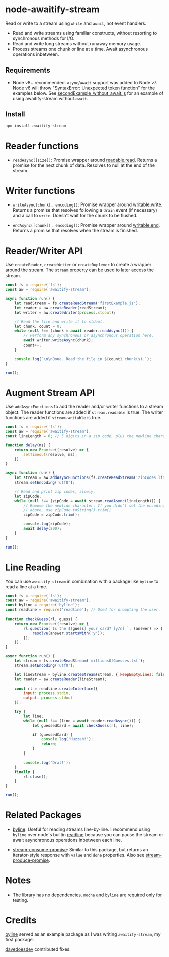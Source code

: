 # node-awaitify-stream
Read or write to a stream using `while` and `await`, not event handlers.

- Read and write streams using familiar constructs, without resorting to synchronous methods for I/O.
- Read and write long streams without runaway memory usage.
- Process streams one chunk or line at a time. Await asynchronous operations inbetween.

## Requirements

- Node v8+ recommended. `async`/`await` support was added to Node v7. Node v6 will throw "SyntaxError: Unexpected token function" for the examples below. See [secondExample_without_await.js](examples/secondExample_without_await.js) for an example of using awaitify-stream without `await`.

## Install

    npm install awaitify-stream

# Reader functions

- `readAsync([size])`: Promise wrapper around [readable.read](https://nodejs.org/dist/latest-v8.x/docs/api/stream.html#stream_readable_read_size). Returns a promise for the next chunk of data. Resolves to null at the end of the stream.

# Writer functions

- `writeAsync(chunk[, encoding])`: Promise wrapper around [writable.write](https://nodejs.org/dist/latest-v8.x/docs/api/stream.html#stream_writable_write_chunk_encoding_callback). Returns a promise that resolves following a `drain` event (if necessary) and a call to `write`. Doesn't wait for the chunk to be flushed.

- `endAsync([chunk][, encoding])`: Promise wrapper around [writable.end](https://nodejs.org/dist/latest-v8.x/docs/api/stream.html#stream_writable_end_chunk_encoding_callback). Returns a promise that resolves when the stream is finished.

# Reader/Writer API

Use `createReader`, `createWriter` or `createDuplexer` to create a wrapper around the stream. The `stream` property can be used to later access the stream.

```javascript
const fs = require('fs');
const aw = require('awaitify-stream');

async function run() {
    let readStream = fs.createReadStream('firstExample.js');
    let reader = aw.createReader(readStream);
    let writer = aw.createWriter(process.stdout);

    // Read the file and write it to stdout.
    let chunk, count = 0;
    while (null !== (chunk = await reader.readAsync())) {
        // Perform any synchronous or asynchronous operation here.
        await writer.writeAsync(chunk);
        count++;
    }

    console.log(`\n\nDone. Read the file in ${count} chunk(s).`);
}

run();
```

# Augment Stream API

Use `addAsyncFunctions` to add the reader and/or writer functions to a stream object. The reader functions are added if `stream.readable` is true. The writer functions are added if `stream.writable` is true.

```javascript
const fs = require('fs');
const aw = require('awaitify-stream');
const lineLength = 6; // 5 digits in a zip code, plus the newline character.

function delay(ms) {
    return new Promise((resolve) => {
        setTimeout(resolve, ms);
    });
}

async function run() {
    let stream = aw.addAsyncFunctions(fs.createReadStream('zipCodes.lftxt'));
    stream.setEncoding('utf8');

    // Read and print zip codes, slowly.
    let zipCode;
    while (null !== (zipCode = await stream.readAsync(lineLength))) {
        // Remove the newline character. If you didn't set the encoding
        // above, use zipCode.toString().trim()
        zipCode = zipCode.trim();

        console.log(zipCode);
        await delay(200);
    }
}

run();
```

# Line Reading

You can use `awaitify-stream` in combination with a package like `byline` to read a line at a time.

```javascript
const fs = require('fs');
const aw = require('awaitify-stream');
const byline = require('byline');
const readline = require('readline'); // Used for prompting the user.

function checkGuess(rl, guess) {
    return new Promise((resolve) => {
        rl.question(`Is the ${guess} your card? [y/n] `, (answer) => {
            resolve(answer.startsWith('y'));
        });
    });
}

async function run() {
    let stream = fs.createReadStream('millionsOfGuesses.txt');
    stream.setEncoding('utf8');

    let lineStream = byline.createStream(stream, { keepEmptyLines: false });
    let reader = aw.createReader(lineStream);

    const rl = readline.createInterface({
        input: process.stdin,
        output: process.stdout
    });

    try {
        let line;
        while (null !== (line = await reader.readAsync())) {
            let guessedCard = await checkGuess(rl, line);

            if (guessedCard) {
                console.log('Huzzah!');
                return;
            }
        }

        console.log('Drat!');
    }
    finally {
        rl.close();
    }
}

run();
```

# Related Packages

- [byline](https://github.com/jahewson/node-byline): Useful for reading streams line-by-line. I recommend using `byline` over node's builtin [readline](https://nodejs.org/dist/latest-v8.x/docs/api/readline.html#readline_example_read_file_stream_line_by_line) because you can pause the stream or await asynchronous operations inbetween each line.

- [stream-consume-promise](https://www.npmjs.com/package/stream-consume-promise): Similar to this package, but returns an iterator-style response with `value` and `done` properties. Also see [stream-produce-promise](https://github.com/Qard/stream-produce-promise).

# Notes

- The library has no dependencies. `mocha` and `byline` are required only for testing.

# Credits

[byline](https://github.com/jahewson/node-byline) served as an example package as I was writing `awaitify-stream`, my first package.

[davedoesdev](https://github.com/davedoesdev) contributed fixes.